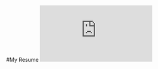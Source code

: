 #My Resume
![My Resume](https://raw.githubusercontent.com/BagpipesRbetter/Resume/master/Resume.pdf)
